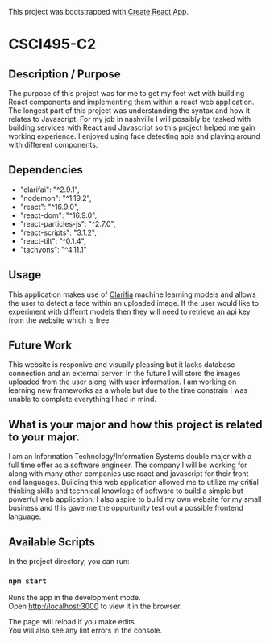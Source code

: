 This project was bootstrapped with [Create React App](https://github.com/facebook/create-react-app).

# CSCI495-C2

## Description / Purpose
The purpose of this project was for me to get my feet wet with building React components and implementing them within a react web application. The longest part of this project was understanding the syntax and how it relates to Javascript. For my job in nashville I will possibly be tasked with building services with React and Javascript so this project helped me gain working experience. I enjoyed using face detecting apis and playing around with different components. 


## Dependencies
- "clarifai": "^2.9.1",
- "nodemon": "^1.19.2",
- "react": "^16.9.0",
- "react-dom": "^16.9.0",
- "react-particles-js": "^2.7.0",
- "react-scripts": "3.1.2",
- "react-tilt": "^0.1.4",
- "tachyons": "^4.11.1"

## Usage
This application makes use of [Clarifia](https://www.clarifai.com/) machine learning models and allows the user to detect a face within an uploaded image. If the user would like to experiment with differnt models then they will need to retrieve an api key from the website which is free. 

## Future Work
This website is responive and visually pleasing but it lacks database connection and an external server. In the future I will store the images uploaded from the user along with user information. I am working on learning new frameworks as a whole but due to the time constrain I was unable to complete everything I had in mind.

## What is your major and how this project is related to your major.
I am an Information Technology/Information Systems double major with a full time offer as a software engineer. The company I will be working for along with many other companies use react and javascript for their front end languages. Building this web application allowed me to utilize my critial thinking skills and technical knowlege of software to build a simple but powerful web application. I also aspire to build my own website for my small business and this gave me the oppurtunity test out a possible frontend language. 

## Available Scripts

In the project directory, you can run:

### `npm start`

Runs the app in the development mode.<br>
Open [http://localhost:3000](http://localhost:3000) to view it in the browser.

The page will reload if you make edits.<br>
You will also see any lint errors in the console.








